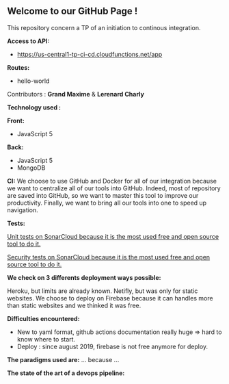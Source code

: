 ## Welcome to our GitHub Page !

This repository concern a TP of an initiation to continous integration.

__Access to API:__ 
 - https://us-central1-tp-ci-cd.cloudfunctions.net/app

__Routes:__
 - hello-world
 
Contributors : **Grand Maxime** & **Lerenard Charly**


__Technology used :__

 __Front:__ 
  - JavaScript 5
  
 __Back:__
  - JavaScript 5
  - MongoDB
  
__CI:__
We choose to use GitHub and Docker for all of our integration because we want to centralize all of our tools into GitHub.
Indeed, most of repository are saved into GitHub, so we want to master this tool to improve our productivity.
Finally, we want to bring all our tools into one to speed up navigation.

__Tests:__

[Unit tests on SonarCloud because it is the most used free and open source tool to do it.](https://sonarcloud.io/dashboard?id=FoxBandyKoot_TP_CI_CD)

[Security tests on SonarCloud because it is the most used free and open source tool to do it.](https://sonarcloud.io/dashboard?id=FoxBandyKoot_TP_CI_CD)


__We check on 3 differents deployment ways possible:__

Heroku, but limits are already known.
Netifly, but was only for static websites.
We choose to deploy on Firebase because it can handles more than static websites and we thinked it was free.

__Difficulties encountered:__
 - New to yaml format, github actions documentation really huge => hard to know where to start.
 - Deploy : since august 2019, firebase is not free anymore for deploy.

__The paradigms used are:__
... because ...

__The state of the art of a devops pipeline:__


